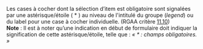 Les cases à cocher dont la sélection d’item est obligatoire sont signalées par une astérisque/étoile ( * ) au niveau de l'intitulé du groupe (*legend*) ou du label pour une case à cocher individuelle. (RGAA critère [11.10](https://accessibilite.public.lu/fr/rgaa4.1.2/criteres.html#crit-11-10))\
**Note** : Il est à noter qu’une indication en début de formulaire doit indiquer la signification de cette astérisque/étoile, telle que : *« * : champs obligatoires. »*
